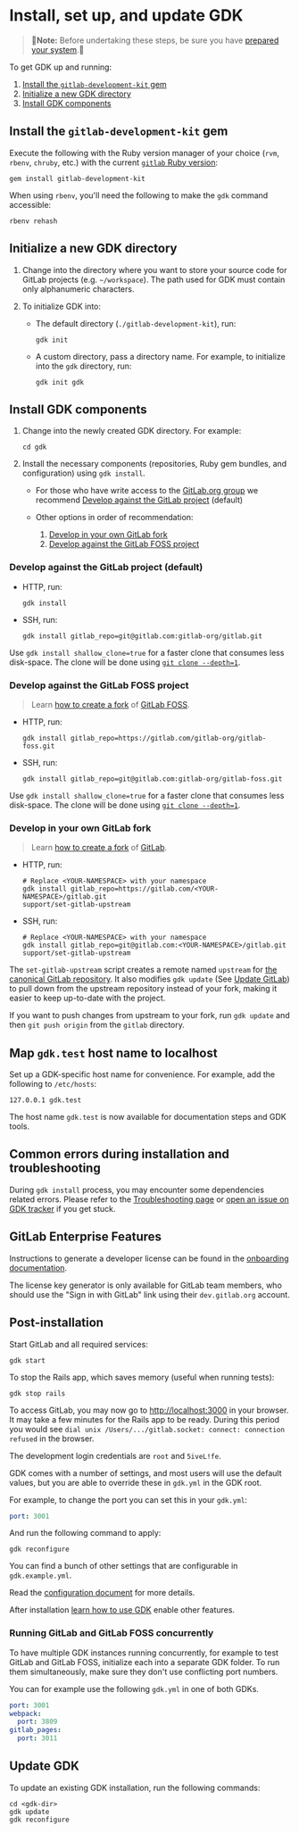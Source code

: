 # Install, set up, and update GDK

> 🚨**Note:** Before undertaking these steps, be sure you have [prepared your system](prepare.md).🚨

To get GDK up and running:

1. [Install the `gitlab-development-kit` gem](#install-the-gitlab-development-kit-gem)
1. [Initialize a new GDK directory](#initialize-a-new-gdk-directory)
1. [Install GDK components](#install-gdk-components)

## Install the `gitlab-development-kit` gem

Execute the following with the Ruby version manager of your choice (`rvm`, `rbenv`, `chruby`, etc.)
with the current [`gitlab` Ruby version](https://gitlab.com/gitlab-org/gitlab/blob/master/.ruby-version):

```shell
gem install gitlab-development-kit
```

When using `rbenv`, you'll need the following to make the `gdk` command accessible:

```shell
rbenv rehash
```

## Initialize a new GDK directory

1. Change into the directory where you want to store your source code for GitLab projects (e.g. `~/workspace`). The path used for
   GDK must contain only alphanumeric characters.

1. To initialize GDK into:

   - The default directory (`./gitlab-development-kit`), run:

     ```shell
     gdk init
     ```

   - A custom directory, pass a directory name. For example, to initialize into
     the `gdk` directory, run:

     ```shell
     gdk init gdk
     ```

## Install GDK components

1. Change into the newly created GDK directory. For example:

   ```shell
   cd gdk
   ```

1. Install the necessary components (repositories, Ruby gem bundles, and
   configuration) using `gdk install`.

   - For those who have write access to the [GitLab.org group](https://gitlab.com/gitlab-org)
     we recommend [Develop against the GitLab project](#develop-against-the-gitlab-project-default) (default)

   - Other options in order of recommendation:

     1. [Develop in your own GitLab fork](#develop-in-your-own-gitlab-fork)
     1. [Develop against the GitLab FOSS project](#develop-against-the-gitlab-foss-project)

### Develop against the GitLab project (default)

- HTTP, run:

  ```shell
  gdk install
  ```

- SSH, run:

  ```shell
  gdk install gitlab_repo=git@gitlab.com:gitlab-org/gitlab.git
  ```

Use `gdk install shallow_clone=true` for a faster clone that consumes less disk-space.
The clone will be done using [`git clone --depth=1`](https://www.git-scm.com/docs/git-clone#Documentation/git-clone.txt---depthltdepthgt).

### Develop against the GitLab FOSS project

> Learn [how to create a fork](https://docs.gitlab.com/ee/user/project/repository/forking_workflow.html#creating-a-fork)
> of [GitLab FOSS](https://gitlab.com/gitlab-org/gitlab-foss).

- HTTP, run:

  ```shell
  gdk install gitlab_repo=https://gitlab.com/gitlab-org/gitlab-foss.git
  ```

- SSH, run:

  ```shell
  gdk install gitlab_repo=git@gitlab.com:gitlab-org/gitlab-foss.git
  ```

Use `gdk install shallow_clone=true` for a faster clone that consumes less disk-space.
The clone will be done using [`git clone --depth=1`](https://www.git-scm.com/docs/git-clone#Documentation/git-clone.txt---depthltdepthgt).

### Develop in your own GitLab fork

> Learn [how to create a fork](https://docs.gitlab.com/ee/user/project/repository/forking_workflow.html#creating-a-fork)
> of [GitLab](https://gitlab.com/gitlab-org/gitlab).

- HTTP, run:

  ```shell
  # Replace <YOUR-NAMESPACE> with your namespace
  gdk install gitlab_repo=https://gitlab.com/<YOUR-NAMESPACE>/gitlab.git
  support/set-gitlab-upstream
  ```

- SSH, run:

  ```shell
  # Replace <YOUR-NAMESPACE> with your namespace
  gdk install gitlab_repo=git@gitlab.com:<YOUR-NAMESPACE>/gitlab.git
  support/set-gitlab-upstream
  ```

The `set-gitlab-upstream` script creates a remote named `upstream` for
[the canonical GitLab repository](https://gitlab.com/gitlab-org/gitlab). It also
modifies `gdk update` (See [Update GitLab](gdk_commands.md#update-gitlab))
to pull down from the upstream repository instead of your fork, making it easier
to keep up-to-date with the project.

If you want to push changes from upstream to your fork, run `gdk update` and then
`git push origin` from the `gitlab` directory.

## Map `gdk.test` host name to localhost

Set up a GDK-specific host name for convenience. For example, add the following to `/etc/hosts`:

```plaintext
127.0.0.1 gdk.test
```

The host name `gdk.test` is now available for documentation steps and GDK tools.

## Common errors during installation and troubleshooting

During `gdk install` process, you may encounter some dependencies related errors. Please refer to
the [Troubleshooting page](troubleshooting.md) or [open an issue on GDK tracker](https://gitlab.com/gitlab-org/gitlab-development-kit/issues)
if you get stuck.

## GitLab Enterprise Features

Instructions to generate a developer license can be found in the
[onboarding documentation](https://about.gitlab.com/handbook/developer-onboarding/#working-on-gitlab-ee).

The license key generator is only available for GitLab team members, who should use the "Sign in with GitLab"
link using their `dev.gitlab.org` account.

## Post-installation

Start GitLab and all required services:

```shell
gdk start
```

To stop the Rails app, which saves memory (useful when running tests):

```shell
gdk stop rails
```

To access GitLab, you may now go to <http://localhost:3000> in your browser.
It may take a few minutes for the Rails app to be ready. During this period you would see `dial unix /Users/.../gitlab.socket: connect: connection refused` in the browser.

The development login credentials are `root` and
`5iveL!fe`.

GDK comes with a number of settings, and most users will use the
default values, but you are able to override these in `gdk.yml` in the
GDK root.

For example, to change the port you can set this in your `gdk.yml`:

```yaml
port: 3001
```

And run the following command to apply:

```shell
gdk reconfigure
```

You can find a bunch of other settings that are configurable in `gdk.example.yml`.

Read the [configuration document](configuration.md) for more details.

After installation [learn how to use GDK](howto/index.md) enable other features.

### Running GitLab and GitLab FOSS concurrently

To have multiple GDK instances running concurrently, for example to
test GitLab and GitLab FOSS, initialize each into a separate GDK
folder. To run them simultaneously, make sure they don't use
conflicting port numbers.

You can for example use the following `gdk.yml` in one of both GDKs.

```yaml
port: 3001
webpack:
  port: 3809
gitlab_pages:
  port: 3011
```

## Update GDK

To update an existing GDK installation, run the following commands:

```shell
cd <gdk-dir>
gdk update
gdk reconfigure
```

